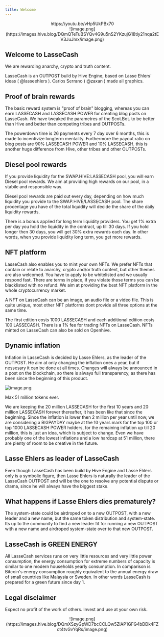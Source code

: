 ```yaml
---
title: Welcome
---
```


<center>https://youtu.be/vHp5UkPBx70</center>

<center>![image.png](https://images.hive.blog/DQmQTeTuBSYQv4G9u5nS2YKzujG18tiy21nqa2tEV3JuJmx/image.png)</center>


Welcome to LasseCash
--

We are rewarding anarchy, crypto and truth content.

LasseCash is an OUTPOST build by Hive Engine, based on Lasse Ehlers' ideas ( @lasseehlers ). Carlos Serrano ( @zaxan ) made all graphics.

Proof of brain rewards
--

The basic reward system is "proof of brain" blogging, whereas you can earn LASSECASH and LASSECASH POWER for creating blog posts on LasseCash. We have tweaked the parametres of the Scot.Bot. to be better than Hive and better than competing tribes and OUTPOSTs.

The powerdown time is 26 payments every 7 day over 6 months, this is made to incentivize longterm mentality. Furthermore the payout ratio on blog posts are 90% LASSECASH POWER and 10% LASSECASH, this is another huge difference from Hive, other tribes and other OUTPOSTs.





Diesel pool rewards
--

If you provide liquidity for the SWAP.HIVE:LASSECASH pool, you will earn Diesel pool rewards. We aim at providing high rewards on our pool, in a stabile and responsible way. 

Diesel pool rewards are paid out every day, depending on how much liquidity you provide to the SWAP.HIVE/LASSECASH pool. The share procentage you have of the total liquidity will decide the share of the daily liquidity rewards.

There is a bonus applied for long term liquidity providers. You get 1% extra per day you hold the liquidity in the contract, up till 30 days. If you hold longer then 30 days, you will get 30% extra rewards each day. In other words, when you provide liquidity long term, you get more rewards.


NFT platform
--

LasseCash also enables you to mint your own NFTs. We prefer NFTs that contain or relate to anarchy, crypto and/or truth content, but other themes are also welcomed. You have to apply to be whitelisted and we usually respond fast. There are terms in place, if you violate those terms you can be blacklisted with no refund. We aim at providing the best NFT platform in the whole cryptocurrency market.

A NFT on LasseCash can be an image, an audio file or a video file. This is quite unique, most other NFT platforms dont provide all three options at the same time.

The first edition costs 1000 LASSECASH and each additional edition costs 100 LASSECASH. There is a 1% fee for trading NFTs on LasseCash. NFTs minted on LasseCash can also be sold on Openhive.


Dynamic inflation
--

Inflation in LasseCash is decided by Lasse Ehlers, as the leader of the OUTPOST. He aim at only changing the inflation ones a year, but if nessesary it can be done at all times. Changes will always be announced in a post on the blockchain, so there is always full transparency, as there has been since the beginning of this product.

![image.png](https://images.hive.blog/DQmYtXhG19G2g6VXGSveveb1rudCWuw1FkAJoBtLSPEvpsS/image.png)

Max 51 million tokens ever.

We are keeping the 20 million LASSECASH for the first 10 years and 20 million LASSECASH forever thereafter, it has been like that since the beginning. Since the inflation is lower then 2 million per year until now, we are considering a BIGPAYDAY maybe at the 10 years mark for the top 100 or top 1000 LASSECASH POWER holders, for the remaining inflation up till 20 million, this is just an idea, which is subject to change. Even we have probably one of the lowest inflations and a low hardcap at 51 million, there are plenty of room to be creative in the future.



Lasse Ehlers as leader of LasseCash
--

Even though LasseCash has been build by Hive Engine and Lasse Ehlers only is a symbolic figure, then Lasse Ehlers is naturally the leader of the LasseCash OUTPOST and will be the one to resolve any potential dispute or drama, since he will always have the biggest stake.

What happens if Lasse Ehlers dies prematurely?
--

The system-state could be airdroped on to a new OUTPOST, with a new leader and a new name, but the same token distribution and system-state. Its up to the community to find a new leader fit for running a new OUTPOST with a new name and airdroped system-state over to that new OUTPOST.

LasseCash is GREEN ENERGY
--

All LasseCash services runs on very little resources and very little power consumption, the energy consumption for extreme numbers of capacity is similar to one modern households yearly consumption. In comparison is Bitcoin's energy consumption roughly equivalent to the annual energy draw of small countries like Malaysia or Sweden. In other words LasseCash is prepared for a green future since day 1.



Legal disclaimer
--

Expect no profit of the work of others. Invest and use at your own risk.


<center>
![image.png](https://images.hive.blog/DQmXSzyGpWD7bcCCLQw5ZiAP1GFG4bDDk4FZot4tvGvYqRs/image.png)
</center>
